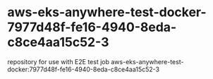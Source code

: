 # aws-eks-anywhere-test-docker-7977d48f-fe16-4940-8eda-c8ce4aa15c52-3
repository for use with E2E test job aws-eks-anywhere-test-docker:7977d48f-fe16-4940-8eda-c8ce4aa15c52-3
